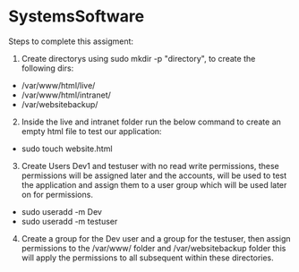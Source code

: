 # SystemsSoftware
Steps to complete this assigment:

1. Create directorys using sudo mkdir -p "directory", to create the following dirs: 
- /var/www/html/live/ 
- /var/www/html/intranet/ 
- /var/websitebackup/

2. Inside the live and intranet folder run the below command to create an empty html file to test our application: 
- sudo touch website.html


3. Create Users Dev1 and testuser with no read write permissions, these permissions will be assigned later and the accounts, will be used to test the application and assign them to a user group which will be used later on for permissions.

- sudo useradd -m Dev
- sudo useradd -m testuser

4. Create a group for the Dev user and a group for the testuser, then assign permissions to the /var/www/ folder and /var/websitebackup folder this will apply the permissions to all subsequent within these directories.
